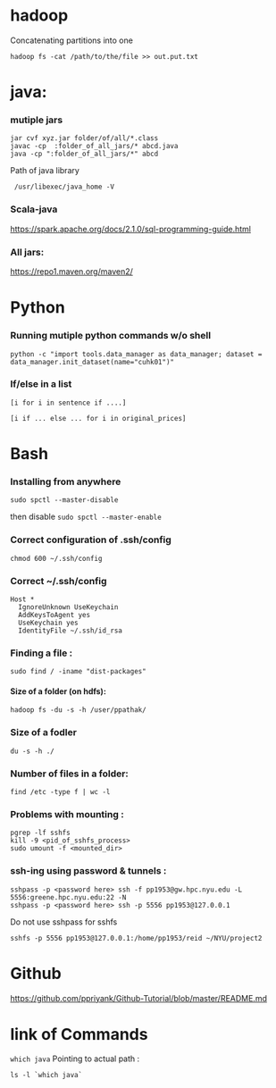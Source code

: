 # hadoop
Concatenating partitions into one
```
hadoop fs -cat /path/to/the/file >> out.put.txt
```

# java: 

### mutiple jars
```
jar cvf xyz.jar folder/of/all/*.class
javac -cp  :folder_of_all_jars/* abcd.java 
java -cp ":folder_of_all_jars/*" abcd

```

Path of java library 
```
 /usr/libexec/java_home -V
 ```
 
### Scala-java
https://spark.apache.org/docs/2.1.0/sql-programming-guide.html

### All jars:
https://repo1.maven.org/maven2/

# Python

### Running mutiple python commands w/o shell

```
python -c "import tools.data_manager as data_manager; dataset = data_manager.init_dataset(name="cuhk01")"
```

### If/else in a list

```
[i for i in sentence if ....]
```
```
[i if ... else ... for i in original_prices]
```




# Bash
### Installing from anywhere
```
sudo spctl --master-disable
```
then disable `sudo spctl --master-enable`


### Correct configuration of .ssh/config 

```
chmod 600 ~/.ssh/config
```
### Correct ~/.ssh/config 

```
Host *
  IgnoreUnknown UseKeychain
  AddKeysToAgent yes
  UseKeychain yes
  IdentityFile ~/.ssh/id_rsa
```

### Finding a file : 
```sudo find / -iname "dist-packages"```

#### Size of a folder (on hdfs): 
```hadoop fs -du -s -h /user/ppathak/```

### Size of a fodler 
```du -s -h ./```

### Number of files in a folder: 
```
find /etc -type f | wc -l
```
### Problems with mounting :
```
pgrep -lf sshfs
kill -9 <pid_of_sshfs_process>
sudo umount -f <mounted_dir>
```

### ssh-ing using password & tunnels : 
```
sshpass -p <password here> ssh -f pp1953@gw.hpc.nyu.edu -L 5556:greene.hpc.nyu.edu:22 -N
sshpass -p <password here> ssh -p 5556 pp1953@127.0.0.1
```
Do not use sshpass for sshfs
```
sshfs -p 5556 pp1953@127.0.0.1:/home/pp1953/reid ~/NYU/project2
```

# Github
https://github.com/ppriyank/Github-Tutorial/blob/master/README.md

# link of Commands 

```which java```
Pointing to actual path : 
```
ls -l `which java`
```
